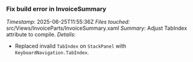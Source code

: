 ### Fix build error in InvoiceSummary
*Timestamp:* 2025-06-25T11:55:36Z
*Files touched:* src/Views/InvoiceParts/InvoiceSummary.xaml
*Summary:* Adjust TabIndex attribute to compile.
*Details:* 
- Replaced invalid `TabIndex` on `StackPanel` with `KeyboardNavigation.TabIndex`.
